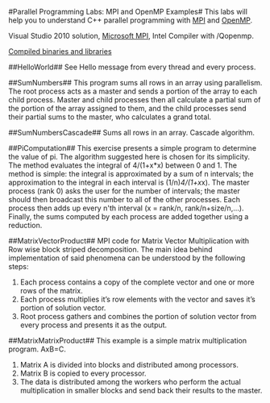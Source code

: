 ﻿#Parallel Programming Labs: MPI and OpenMP Examples#
This labs will help you to understand C++ parallel programming with [MPI](https://en.wikipedia.org/wiki/Message_Passing_Interface) and [OpenMP](https://en.wikipedia.org/wiki/OpenMP).

Visual Studio 2010 solution, [Microsoft MPI](https://en.wikipedia.org/wiki/Microsoft_Messaging_Passing_Interface), Intel Compiler with /Qopenmp.

[Compiled binaries and libraries](https://github.com/downloads/kcherenkov/Parallel-Programming-Labs/ParallelProgrammingLabs.zip)

##HelloWorld##
See Hello message from every thread and every process.

##SumNumbers##
This program sums all rows in an array using parallelism.
The root process acts as a master and sends a portion of the
array to each child process.  Master and child processes then
all calculate a partial sum of the portion of the array assigned
to them, and the child processes send their partial sums to
the master, who calculates a grand total.

##SumNumbersCascade##
Sums all rows in an array. Cascade algorithm.

##PiComputation##
This exercise presents a simple program to determine the value of pi.
The algorithm suggested here is chosen for its simplicity.
The method evaluates the integral of 4/(1+x*x) between 0 and 1.
The method is simple: the integral is approximated by a sum of n intervals;
the approximation to the integral in each interval is (1/n)*4/(1+x*x).
The master process (rank 0) asks the user for the number of intervals;
the master should then broadcast this number to all of the other processes.
Each process then adds up every n'th interval (x = rank/n, rank/n+size/n,...).
Finally, the sums computed by each process are added together using a reduction.

##MatrixVectorProduct##
MPI code for Matrix Vector Multiplication with Row wise block striped decomposition.
The main idea behind implementation of said phenomena can be understood by the following steps:

1. Each process contains a copy of the complete vector and one or more rows of the matrix.
2. Each process multiplies it’s row elements with the vector and saves it’s portion of solution vector.
3. Root process gathers and combines the portion of solution vector from every process and presents it as the output.

##MatrixMatrixProduct##
This example is a simple matrix multiplication program. AxB=C.

1. Matrix A is divided into blocks and distributed among processors.
2. Matrix B is copied to every processor.
3. The data is distributed among the workers who perform the actual multiplication in smaller blocks and send back their results to the master.